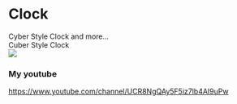 # Clock
Cyber Style Clock and more...<br>
Cuber Style Clock<br>
[![](http://img.youtube.com/vi/qwTkgI6JMSM/0.jpg)](http://www.youtube.com/watch?v=qwTkgI6JMSM "")<br>
### My youtube
https://www.youtube.com/channel/UCR8NgQAy5F5iz7lb4AI9uPw

